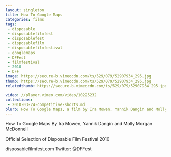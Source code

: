 ```yaml
---
layout: singleton
title: How To Google Maps
categories: films
tags:
 - disposable
 - disposablefilmfest
 - disposablefest
 - disposablefilm
 - disposablefilmfestival
 - googlemaps
 - DFFest
 - filmfestival
 - 2010
 - DFF
image: https://secure-b.vimeocdn.com/ts/529/079/52907934_295.jpg
thumb: https://secure-b.vimeocdn.com/ts/529/079/52907934_295.jpg
relatedthumb: https://secure-b.vimeocdn.com/ts/529/079/52907934_295.jpg

video: //player.vimeo.com/video/10225232
collections:
 - 2010-03-24-competitive-shorts.md
blurb: How To Google Maps, a film by Ira Mowen, Yannik Dangin and Molly Morgan McDonnell.
---
```


How To Google Maps
By Ira Mowen, Yannik Dangin and Molly Morgan McDonnell

Official Selection of Disposable Film Festival 2010

disposablefilmfest.com
Twitter: @DFFest
